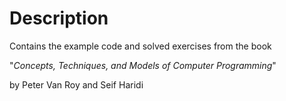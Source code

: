 # Description #

Contains the example code and solved exercises from the book 

"*Concepts, Techniques, and Models of Computer Programming*"

by Peter Van Roy and Seif Haridi